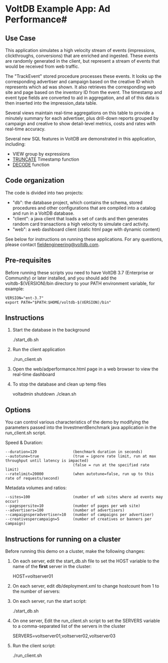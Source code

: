 # VoltDB Example App: Ad Performance#

Use Case
--------
This application simulates a high velocity stream of events (impressions, clickthroughs, conversions) that are enriched and ingested.  These events are randomly generated in the client, but represent a stream of events that would be received from web traffic.

The "TrackEvent" stored procedure processes these events.  It looks up the corresponding advertiser and campaign based on the creative ID which represents which ad was shown.  It also retrieves the corresponding web site and page based on the inventory ID from the event.  The timestamp and event type fields are converted to aid in aggregation, and all of this data is then inserted into the impression_data table.

Several views maintain real-time aggregations on this table to provide a minutely summary for each advertiser, plus drill-down reports grouped by campaign and creative to show detail-level metrics, costs and rates with real-time accuracy.

Several new SQL features in VoltDB are demonstrated in this application, including:
  - VIEW group by expressions
  - [TRUNCATE](http://voltdb.com/docs/UsingVoltDB/sqlfunctruncate.php) Timestamp function
  - [DECODE](http://voltdb.com/docs/UsingVoltDB/sqlfuncdecode.php) function

Code organization
-----------------
The code is divided into two projects:

- "db": the database project, which contains the schema, stored procedures and other configurations that are compiled into a catalog and run in a VoltDB database.  
- "client": a java client that loads a set of cards and then generates random card transactions a high velocity to simulate card activity.
- "web": a web dashboard client (static html page with dynamic content)

See below for instructions on running these applications.  For any questions, 
please contact fieldengineering@voltdb.com.

Pre-requisites
--------------
Before running these scripts you need to have VoltDB 3.7 (Enterprise or Community) or later installed, and you should add the voltdb-$(VERSION)/bin directory to your PATH environment variable, for example:

    VERSION="ent-3.7"
    export PATH="$PATH:$HOME/voltdb-$(VERSION)/bin"


Instructions
------------

1. Start the database in the background

    ./start_db.sh
     
2. Run the client application

    ./run_client.sh

3. Open the web/adperformance.html page in a web browser to view the real-time dashboard

4. To stop the database and clean up temp files

    voltadmin shutdown
    ./clean.sh


Options
-------
You can control various characteristics of the demo by modifying the parameters passed into the InvestmentBenchmark java application in the run_client.sh script.

Speed & Duration:

    --duration=120                (benchmark duration in seconds)
    --autotune=true               (true = ignore rate limit, run at max throughput until latency is impacted)
                                  (false = run at the specified rate limit)
    --ratelimit=20000             (when autotune=false, run up to this rate of requests/second)

Metadata volumes and ratios:

    --sites=100                   (number of web sites where ad events may occur)
    --pagespersite=10             (number of pages per web site)
    --advertisers=100             (number of advertisers)
    --campaignsperadvertiser=10   (number of campaigns per advertiser)
    --creativespercampaign=5      (number of creatives or banners per campaign)

Instructions for running on a cluster
-------------------------------------

Before running this demo on a cluster, make the following changes:

1. On each server, edit the start_db.sh file to set the HOST variable to the name of the **first** server in the cluster:
    
    HOST=voltserver01
    
2. On each server, edit db/deployment.xml to change hostcount from 1 to the number of servers:

    <cluster hostcount="1" sitesperhost="3" kfactor="0" />

4. On each server, run the start script:

    ./start_db.sh
    
5. On one server, Edit the run_client.sh script to set the SERVERS variable to a comma-separated list of the servers in the cluster

    SERVERS=voltserver01,voltserver02,voltserver03
    
6. Run the client script:

    ./run_client.sh



